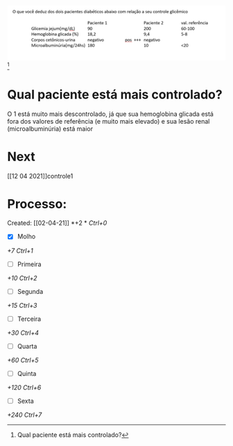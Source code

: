 ![Pasted image 20210402214226.png](Pasted%20image%2020210402214226.png)[^37915]

[^37915]: Qual paciente está mais controlado?

# Qual paciente está mais controlado?
O 1 está muito mais descontrolado, já que sua hemoglobina glicada está fora dos valores de referência (e muito mais elevado) e sua lesão renal (microalbuminúria) está maior





# Next
[[12 04 2021]]controle1
# Processo:
Created: [[02-04-21]]
*+2 *  *Ctrl+0*
- [x] Molho  

*+7*  *Ctrl+1*

- [ ] Primeira 

*+10*  *Ctrl+2*

- [ ] Segunda

*+15*  *Ctrl+3*

- [ ] Terceira 

*+30*  *Ctrl+4*

- [ ] Quarta 

*+60*  *Ctrl+5*

- [ ] Quinta 

*+120*  *Ctrl+6*

- [ ] Sexta 

*+240*  *Ctrl+7*